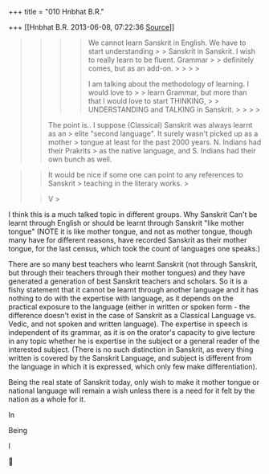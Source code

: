 +++
title = "010 Hnbhat B.R."

+++
[[Hnbhat B.R.	2013-06-08, 07:22:36 [Source](https://groups.google.com/g/samskrita/c/iElGVsF7JVA)]]





> 
> > 
> > 
> > 
> > > 
> > > > We cannot learn Sanskrit in English. We have to start understanding > > Sanskrit in Sanskrit. I wish to really learn to be fluent. Grammar > > definitely comes, but as an add-on. > > > > 
> > > > 
> > > > 
> > > > 
> > > > 
> > > > I am talking about the methodology of learning. I would love to > > learn Grammar, but more than that I would love to start THINKING, > > UNDERSTANDING and TALKING in Sanskrit. > > > > 
> > 
> >   
> > 
> > The point is.. I suppose (Classical) Sanskrit was always learnt as an > elite "second language". It surely wasn't picked up as a mother > tongue at least for the past 2000 years. N. Indians had their Prakrits > as the native language, and S. Indians had their own bunch as well.
> > 
> > 
> >   
> > 
> > 



> 
> > 
> > It would be nice if some one can point to any references to Sanskrit > teaching in the literary works. >
> 
> > 
> >   
> > 
> > 
> > V >
> 
> > 
> > 
> > 
> > 
> > 

  

  

I think this is a much talked topic in different groups. Why Sanskrit Can't be learnt through English or should be learnt through Sanskrit "like mother tongue" (NOTE it is like mother tongue, and not as mother tongue, though many have for different reasons, have recorded Sanskrit as their mother tongue, for the last census, which took the count of languages one speaks.)

  

There are so many best teachers who learnt Sanskrit (not through Sanskrit, but through their teachers through their mother tongues) and they have generated a generation of best Sanskrit teachers and scholars. So it is a fishy statement that it cannot be learnt through another language and it has nothing to do with the expertise with language, as it depends on the practical exposure to the language (either in written or spoken form - the difference doesn't exist in the case of Sanskrit as a Classical Language vs. Vedic, and not spoken and written language). The expertise in speech is independent of its grammar, as it is on the orator's capacity to give lecture in any topic whether he is expertise in the subject or a general reader of the interested subject. (There is no such distinction in Sanskrit, as every thing written is covered by the Sanskrit Language, and subject is different from the language in which it is expressed, which only few make differentiation).

  

Being the real state of Sanskrit today, only wish to make it mother tongue or national language will remain a wish unless there is a need for it felt by the nation as a whole for it.

  

  

  

  

  

  

  

  

In

  

Being

  

I



